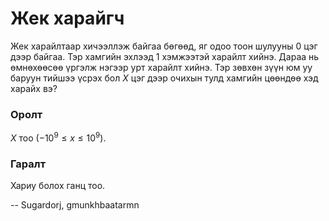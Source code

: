 Жек харайгч
===========
Жек харайлтаар хичээллэж байгаа бөгөөд, яг одоо тоон шулууны $0$ цэг дээр
байгаа. Тэр хамгийн эхлээд $1$ хэмжээтэй харайлт хийнэ. Дараа нь өмнөхөөсөө
үргэлж нэгээр урт харайлт хийнэ. Тэр зөвхөн зүүн юм уу баруун тийшээ үсрэх бол
$X$ цэг дээр очихын тулд хамгийн цөөндөө хэд харайх вэ?


### Оролт
$X$ тоо ($-10^9 ≤ x ≤ 10^9$).


### Гаралт
Хариу болох ганц тоо.

-- Sugardorj, gmunkhbaatarmn
